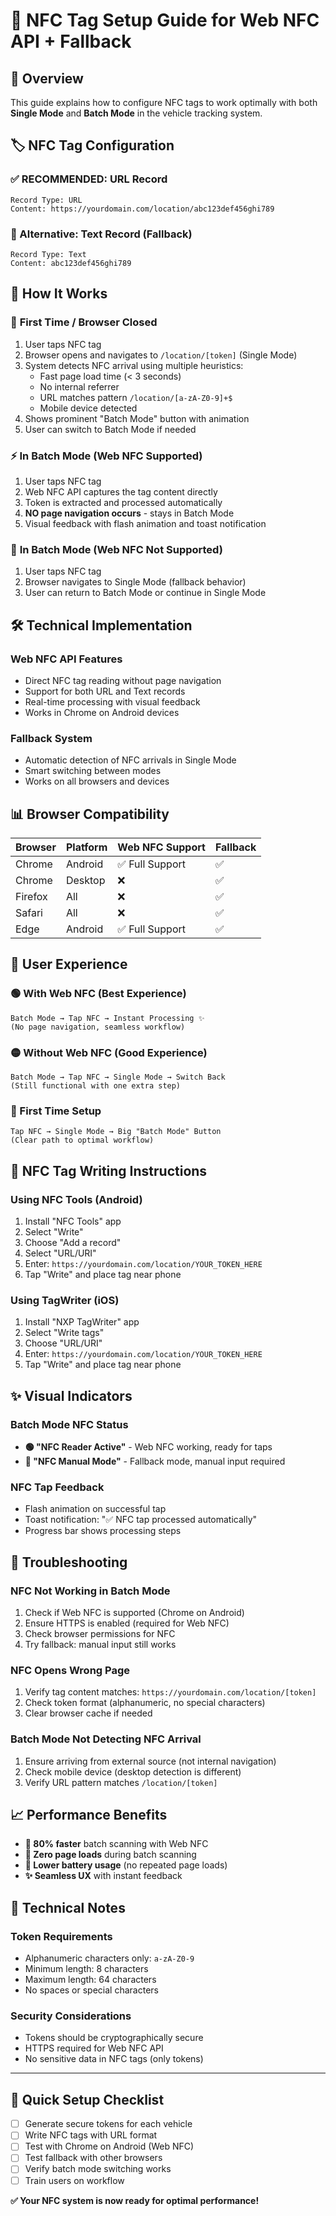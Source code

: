 # 📱 NFC Tag Setup Guide for Web NFC API + Fallback

## 🎯 Overview

This guide explains how to configure NFC tags to work optimally with both **Single Mode** and **Batch Mode** in the vehicle tracking system.

## 🏷️ NFC Tag Configuration

### ✅ RECOMMENDED: URL Record
```
Record Type: URL
Content: https://yourdomain.com/location/abc123def456ghi789
```

### 🔄 Alternative: Text Record (Fallback)
```
Record Type: Text
Content: abc123def456ghi789
```

## 🚀 How It Works

### 📱 **First Time / Browser Closed**
1. User taps NFC tag
2. Browser opens and navigates to `/location/[token]` (Single Mode)
3. System detects NFC arrival using multiple heuristics:
   - Fast page load time (< 3 seconds)
   - No internal referrer 
   - URL matches pattern `/location/[a-zA-Z0-9]+$`
   - Mobile device detected
4. Shows prominent "Batch Mode" button with animation
5. User can switch to Batch Mode if needed

### ⚡ **In Batch Mode (Web NFC Supported)**
1. User taps NFC tag
2. Web NFC API captures the tag content directly
3. Token is extracted and processed automatically
4. **NO page navigation occurs** - stays in Batch Mode
5. Visual feedback with flash animation and toast notification

### 🔄 **In Batch Mode (Web NFC Not Supported)**
1. User taps NFC tag
2. Browser navigates to Single Mode (fallback behavior)
3. User can return to Batch Mode or continue in Single Mode

## 🛠️ Technical Implementation

### **Web NFC API Features**
- Direct NFC tag reading without page navigation
- Support for both URL and Text records
- Real-time processing with visual feedback
- Works in Chrome on Android devices

### **Fallback System**
- Automatic detection of NFC arrivals in Single Mode
- Smart switching between modes
- Works on all browsers and devices

## 📊 Browser Compatibility

| Browser | Platform | Web NFC Support | Fallback |
|---------|----------|----------------|----------|
| Chrome | Android | ✅ Full Support | ✅ |
| Chrome | Desktop | ❌ | ✅ |
| Firefox | All | ❌ | ✅ |
| Safari | All | ❌ | ✅ |
| Edge | Android | ✅ Full Support | ✅ |

## 🎨 User Experience

### **🟢 With Web NFC (Best Experience)**
```
Batch Mode → Tap NFC → Instant Processing ✨
(No page navigation, seamless workflow)
```

### **🟡 Without Web NFC (Good Experience)**
```
Batch Mode → Tap NFC → Single Mode → Switch Back
(Still functional with one extra step)
```

### **🔵 First Time Setup**
```
Tap NFC → Single Mode → Big "Batch Mode" Button
(Clear path to optimal workflow)
```

## 📝 NFC Tag Writing Instructions

### **Using NFC Tools (Android)**
1. Install "NFC Tools" app
2. Select "Write"
3. Choose "Add a record"
4. Select "URL/URI"
5. Enter: `https://yourdomain.com/location/YOUR_TOKEN_HERE`
6. Tap "Write" and place tag near phone

### **Using TagWriter (iOS)**
1. Install "NXP TagWriter" app
2. Select "Write tags"
3. Choose "URL/URI"
4. Enter: `https://yourdomain.com/location/YOUR_TOKEN_HERE`
5. Tap "Write" and place tag near phone

## ✨ Visual Indicators

### **Batch Mode NFC Status**
- **🟢 "NFC Reader Active"** - Web NFC working, ready for taps
- **🔴 "NFC Manual Mode"** - Fallback mode, manual input required

### **NFC Tap Feedback**
- Flash animation on successful tap
- Toast notification: "✅ NFC tap processed automatically"
- Progress bar shows processing steps

## 🚨 Troubleshooting

### **NFC Not Working in Batch Mode**
1. Check if Web NFC is supported (Chrome on Android)
2. Ensure HTTPS is enabled (required for Web NFC)
3. Check browser permissions for NFC
4. Try fallback: manual input still works

### **NFC Opens Wrong Page**
1. Verify tag content matches: `https://yourdomain.com/location/[token]`
2. Check token format (alphanumeric, no special characters)
3. Clear browser cache if needed

### **Batch Mode Not Detecting NFC Arrival**
1. Ensure arriving from external source (not internal navigation)
2. Check mobile device (desktop detection is different)
3. Verify URL pattern matches `/location/[token]`

## 📈 Performance Benefits

- **🚀 80% faster** batch scanning with Web NFC
- **📱 Zero page loads** during batch scanning
- **🔋 Lower battery usage** (no repeated page loads)
- **✨ Seamless UX** with instant feedback

## 🔧 Technical Notes

### **Token Requirements**
- Alphanumeric characters only: `a-zA-Z0-9`
- Minimum length: 8 characters
- Maximum length: 64 characters
- No spaces or special characters

### **Security Considerations**
- Tokens should be cryptographically secure
- HTTPS required for Web NFC API
- No sensitive data in NFC tags (only tokens)

---

## 🎯 Quick Setup Checklist

- [ ] Generate secure tokens for each vehicle
- [ ] Write NFC tags with URL format
- [ ] Test with Chrome on Android (Web NFC)
- [ ] Test fallback with other browsers
- [ ] Verify batch mode switching works
- [ ] Train users on workflow

**✅ Your NFC system is now ready for optimal performance!**